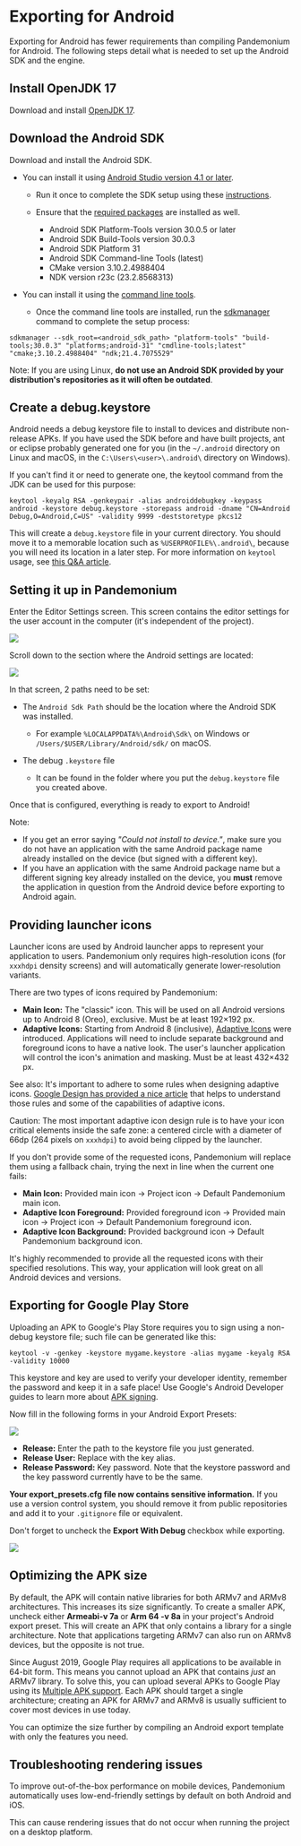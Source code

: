 
# Exporting for Android

Exporting for Android has fewer requirements than compiling Pandemonium for Android.
The following steps detail what is needed to set up the Android SDK and the engine.

## Install OpenJDK 17

Download and install  [OpenJDK 17](https://adoptium.net/?variant=openjdk17).

## Download the Android SDK

Download and install the Android SDK.

- You can install it using [Android Studio version 4.1 or later](https://developer.android.com/studio/).

  - Run it once to complete the SDK setup using these [instructions](https://developer.android.com/studio/intro/update#sdk-manager).
  - Ensure that the [required packages](https://developer.android.com/studio/intro/update#recommended) are installed as well.

    - Android SDK Platform-Tools version 30.0.5 or later
    - Android SDK Build-Tools version 30.0.3
    - Android SDK Platform 31
    - Android SDK Command-line Tools (latest)
    - CMake version 3.10.2.4988404
    - NDK version r23c (23.2.8568313)

- You can install it using the [command line tools](https://developer.android.com/studio/#command-tools).

  - Once the command line tools are installed, run the [sdkmanager](https://developer.android.com/studio/command-line/sdkmanager) command to complete the setup process:

```
sdkmanager --sdk_root=<android_sdk_path> "platform-tools" "build-tools;30.0.3" "platforms;android-31" "cmdline-tools;latest" "cmake;3.10.2.4988404" "ndk;21.4.7075529"
```

Note: If you are using Linux, **do not use an Android SDK provided by your distribution's repositories as it will often be outdated**.


## Create a debug.keystore

Android needs a debug keystore file to install to devices and distribute
non-release APKs. If you have used the SDK before and have built
projects, ant or eclipse probably generated one for you (in the `~/.android` directory on Linux and
macOS, in the `C:\Users\<user>\.android\` directory on Windows).

If you can't find it or need to generate one, the keytool command from
the JDK can be used for this purpose:

```
keytool -keyalg RSA -genkeypair -alias androiddebugkey -keypass android -keystore debug.keystore -storepass android -dname "CN=Android Debug,O=Android,C=US" -validity 9999 -deststoretype pkcs12
```

This will create a `debug.keystore` file in your current directory. You should move it to a
memorable location such as `%USERPROFILE%\.android\`, because you will need its location in a later step.
For more information on `keytool` usage, see [this Q&A article](https://godotengine.org/qa/21349/jdk-android-file-missing).

## Setting it up in Pandemonium

Enter the Editor Settings screen. This screen contains the editor
settings for the user account in the computer (it's independent of the
project).

![](img/editorsettings.png)

Scroll down to the section where the Android settings are located:

![](img/androidsdk.png)

In that screen, 2 paths need to be set:

- The `Android Sdk Path` should be the location where the Android SDK was installed.
  - For example `%LOCALAPPDATA%\Android\Sdk\` on Windows or `/Users/$USER/Library/Android/sdk/` on macOS.

- The debug `.keystore` file
  - It can be found in the folder where you put the `debug.keystore` file you created above.

Once that is configured, everything is ready to export to Android!

Note:

- If you get an error saying *"Could not install to device."*, make sure
  you do not have an application with the same Android package name already
  installed on the device (but signed with a different key).
- If you have an application with the same Android package name but a
  different signing key already installed on the device, you **must** remove
  the application in question from the Android device before exporting to
  Android again.

## Providing launcher icons

Launcher icons are used by Android launcher apps to represent your application to users. Pandemonium only
requires high-resolution icons (for `xxxhdpi` density screens) and will automatically generate lower-resolution variants.

There are two types of icons required by Pandemonium:

- **Main Icon:** The "classic" icon. This will be used on all Android versions up to Android 8 (Oreo), exclusive. Must be at least 192×192 px.
- **Adaptive Icons:** Starting from Android 8 (inclusive),
  [Adaptive Icons](https://developer.android.com/guide/practices/ui_guidelines/icon_design_adaptive) were introduced.
  Applications will need to include separate background and foreground icons to have a native look. The user's
  launcher application will control the icon's animation and masking. Must be at least 432×432 px.

See also: It's important to adhere to some rules when designing adaptive icons.
[Google Design has provided a nice article](https://medium.com/google-design/designing-adaptive-icons-515af294c783) that
helps to understand those rules and some of the capabilities of adaptive icons.

Caution: The most important adaptive icon design rule is to have your icon critical elements
inside the safe zone: a centered circle with a diameter of 66dp (264 pixels
on `xxxhdpi`) to avoid being clipped by the launcher.

If you don't provide some of the requested icons, Pandemonium will replace them using a fallback chain,
trying the next in line when the current one fails:

- **Main Icon:** Provided main icon -&gt; Project icon -&gt; Default Pandemonium main icon.
- **Adaptive Icon Foreground:** Provided foreground icon -&gt; Provided main icon -&gt; Project icon -&gt; Default Pandemonium foreground icon.
- **Adaptive Icon Background:** Provided background icon -&gt; Default Pandemonium background icon.

It's highly recommended to provide all the requested icons with their specified resolutions.
This way, your application will look great on all Android devices and versions.

## Exporting for Google Play Store

Uploading an APK to Google's Play Store requires you to sign using a non-debug
keystore file; such file can be generated like this:

```
keytool -v -genkey -keystore mygame.keystore -alias mygame -keyalg RSA -validity 10000
```

This keystore and key are used to verify your developer identity, remember the password and keep it in a safe place!
Use Google's Android Developer guides to learn more about [APK signing](https://developer.android.com/studio/publish/app-signing).

Now fill in the following forms in your Android Export Presets:

![](img/editor-export-presets-android.png)

- **Release:** Enter the path to the keystore file you just generated.
- **Release User:** Replace with the key alias.
- **Release Password:** Key password. Note that the keystore password and the key password currently have to be the same.

**Your export_presets.cfg file now contains sensitive information.** If you use
a version control system, you should remove it from public repositories and add
it to your `.gitignore` file or equivalent.

Don't forget to uncheck the **Export With Debug** checkbox while exporting.

![](img/export-with-debug-button.png)

## Optimizing the APK size

By default, the APK will contain native libraries for both ARMv7 and ARMv8
architectures. This increases its size significantly. To create a smaller APK,
uncheck either **Armeabi-v 7a** or **Arm 64 -v 8a** in your project's Android
export preset. This will create an APK that only contains a library for
a single architecture. Note that applications targeting ARMv7 can also run on
ARMv8 devices, but the opposite is not true.

Since August 2019, Google Play requires all applications to be available in
64-bit form. This means you cannot upload an APK that contains *just* an ARMv7
library. To solve this, you can upload several APKs to Google Play using its
[Multiple APK support](https://developer.android.com/google/play/publishing/multiple-apks).
Each APK should target a single architecture; creating an APK for ARMv7
and ARMv8 is usually sufficient to cover most devices in use today.

You can optimize the size further by compiling an Android export template with
only the features you need.

## Troubleshooting rendering issues

To improve out-of-the-box performance on mobile devices, Pandemonium automatically
uses low-end-friendly settings by default on both Android and iOS.

This can cause rendering issues that do not occur when running the project on a
desktop platform.

